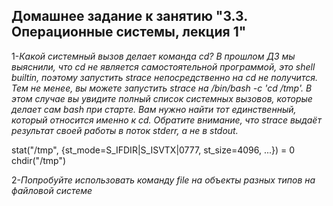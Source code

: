 Домашнее задание к занятию "3.3. Операционные системы, лекция 1"
----------------------------------------------------------------

1-*Какой системный вызов делает команда cd? В прошлом ДЗ мы выяснили, что cd не является самостоятельной программой, это shell builtin, поэтому запустить strace непосредственно на cd не получится. Тем не менее, вы можете запустить strace на /bin/bash -c 'cd /tmp'. В этом случае вы увидите полный список системных вызовов, которые делает сам bash при старте. Вам нужно найти тот единственный, который относится именно к cd. Обратите внимание, что strace выдаёт результат своей работы в поток stderr, а не в stdout.*

stat("/tmp", {st_mode=S_IFDIR|S_ISVTX|0777, st_size=4096, ...}) = 0
chdir("/tmp")

2-*Попробуйте использовать команду file на объекты разных типов на файловой системе*

